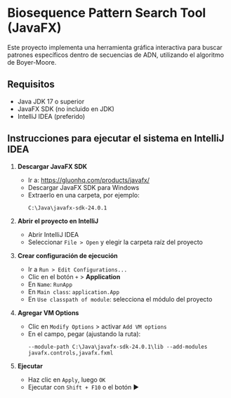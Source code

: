 # Biosequence Pattern Search Tool (JavaFX)

Este proyecto implementa una herramienta gráfica interactiva para buscar patrones específicos dentro de secuencias de ADN, utilizando el algoritmo de Boyer-Moore.

## Requisitos

- Java JDK 17 o superior
- JavaFX SDK (no incluido en JDK)
- IntelliJ IDEA (preferido)

## Instrucciones para ejecutar el sistema en IntelliJ IDEA

1. **Descargar JavaFX SDK**
   - Ir a: https://gluonhq.com/products/javafx/
   - Descargar JavaFX SDK para Windows
   - Extraerlo en una carpeta, por ejemplo:
     ```
     C:\Java\javafx-sdk-24.0.1
     ```

2. **Abrir el proyecto en IntelliJ**
   - Abrir IntelliJ IDEA
   - Seleccionar `File > Open` y elegir la carpeta raíz del proyecto

3. **Crear configuración de ejecución**
   - Ir a `Run > Edit Configurations...`
   - Clic en el botón `+` > **Application**
   - En `Name`: `RunApp`
   - En `Main class`: `application.App`
   - En `Use classpath of module`: selecciona el módulo del proyecto

4. **Agregar VM Options**
   - Clic en `Modify Options` > activar `Add VM options`
   - En el campo, pegar (ajustando la ruta):
     ```
     --module-path C:\Java\javafx-sdk-24.0.1\lib --add-modules javafx.controls,javafx.fxml
     ```

5. **Ejecutar**
   - Haz clic en `Apply`, luego `OK`
   - Ejecutar con `Shift + F10` o el botón ▶️


